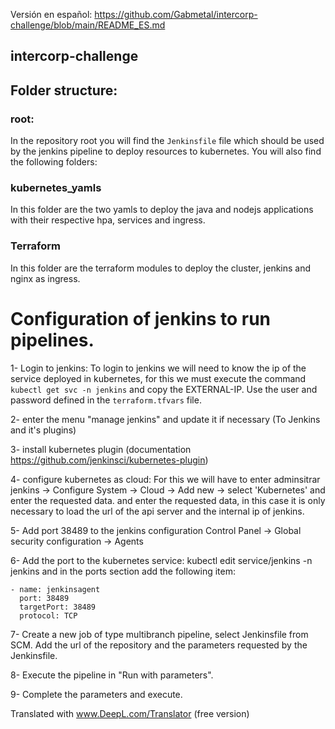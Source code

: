 Versión en español: https://github.com/Gabmetal/intercorp-challenge/blob/main/README_ES.md
## intercorp-challenge

## Folder structure:
### root:
In the repository root you will find the `Jenkinsfile` file which should be used by the jenkins pipeline to deploy resources to kubernetes.
You will also find the following folders:
### kubernetes_yamls
In this folder are the two yamls to deploy the java and nodejs applications with their respective hpa, services and ingress.
### Terraform
In this folder are the terraform modules to deploy the cluster, jenkins and nginx as ingress.

# Configuration of jenkins to run pipelines.
1- Login to jenkins:
To login to jenkins we will need to know the ip of the service deployed in kubernetes, for this we must execute the command `kubectl get svc -n jenkins` and copy the EXTERNAL-IP.
Use the user and password defined in the `terraform.tfvars` file.

2- enter the menu "manage jenkins" and update it if necessary (To Jenkins and it's plugins)

3- install kubernetes plugin (documentation https://github.com/jenkinsci/kubernetes-plugin)

4- configure kubernetes as cloud:
   For this we will have to enter adminsitrar jenkins -> Configure System -> Cloud -> Add new -> select 'Kubernetes' and enter the requested data.
   and enter the requested data, in this case it is only necessary to load the url of the api server and the internal ip of jenkins.

5- Add port 38489 to the jenkins configuration
   Control Panel -> Global security configuration -> Agents

6- Add the port to the kubernetes service:
   kubectl edit service/jenkins -n jenkins
   and in the ports section add the following item:
```
- name: jenkinsagent
  port: 38489
  targetPort: 38489
  protocol: TCP
```

7- Create a new job of type multibranch pipeline, select Jenkinsfile from SCM. Add the url of the repository and the parameters requested by the Jenkinsfile.

8- Execute the pipeline in "Run with parameters".

9- Complete the parameters and execute.

Translated with www.DeepL.com/Translator (free version)